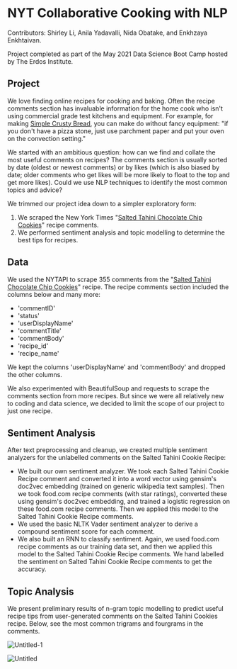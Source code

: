 # NYT Collaborative Cooking with NLP

Contributors: Shirley Li, Anila Yadavalli, Nida Obatake, and Enkhzaya Enkhtaivan.

Project completed as part of the May 2021 Data Science Boot Camp hosted by The Erdos Institute. 

## Project

We love finding online recipes for cooking and baking. Often the recipe comments section has invaluable information for the home cook who isn't using commercial grade test kitchens and equipment. For example, for making [Simple Crusty Bread]([url](https://cooking.nytimes.com/recipes/1018203-simple-crusty-bread)), you can make do without fancy equipment: "if you don't have a pizza stone, just use parchment paper and put your oven on the convection setting." 

We started with an ambitious question: how can we find and collate the most useful comments on recipes? The comments section is usually sorted by date (oldest or newest comments) or by likes (which is also biased by date; older comments who get likes will be more likely to float to the top and get more likes). Could we use NLP techniques to identify the most common topics and advice?

We trimmed our project idea down to a simpler exploratory form:
1. We scraped the New York Times "[Salted Tahini Chocolate Chip Cookies]([url](https://cooking.nytimes.com/recipes/1018055-salted-tahini-chocolate-chip-cookies))" recipe comments.
2. We performed sentiment analysis and topic modelling to determine the best tips for recipes. 

## Data
We used the NYTAPI to scrape 355 comments from the "[Salted Tahini Chocolate Chip Cookies]([url](https://cooking.nytimes.com/recipes/1018055-salted-tahini-chocolate-chip-cookies))" recipe. The recipe comments section included the columns below and many more:
- 'commentID'
- 'status'
- 'userDisplayName'
- 'commentTitle'
- 'commentBody'
- 'recipe_id'
- 'recipe_name'

We kept the columns 'userDisplayName' and 'commentBody' and dropped the other columns. 

We also experimented with BeautifulSoup and requests to scrape the comments section from more recipes. But since we were all relatively new to coding and data science, we decided to limit the scope of our project to just one recipe. 

## Sentiment Analysis
After text preprocessing and cleanup, we created multiple sentiment analyzers for the unlabelled comments on the Salted Tahini Cookie Recipe:
- We built our own sentiment analyzer. We took each Salted Tahini Cookie Recipe comment and converted it into a word vector using gensim's doc2vec embedding (trained on generic wikipedia text samples). Then we took food.com recipe comments (with star ratings), converted these using gensim's doc2vec embedding, and trained a logistic regression on these food.com recipe comments. Then we applied this model to the Salted Tahini Cookie Recipe comments.
- We used the basic NLTK Vader sentiment analyzer to derive a compound sentiment score for each comment.
- We also built an RNN to classify sentiment. Again, we used food.com recipe comments as our training data set, and then we applied this model to the Salted Tahini Cookie Recipe comments. We hand labelled the sentiment on Salted Tahini Cookie Recipe comments to get the accuracy.

## Topic Analysis
We present preliminary results of n-gram topic modelling to predict useful recipe tips from user-generated comments on the Salted Tahini Cookies recipe. Below, see the most common trigrams and fourgrams in the comments.

![Untitled-1](https://github.com/neeedz/collaborative-cooking-with-nlp/assets/81717153/67d97d79-dd9f-418b-8585-654e5b0295fd)

![Untitled](https://github.com/neeedz/collaborative-cooking-with-nlp/assets/81717153/3a6957d8-6b2e-48b5-85d5-dcfa5d79559d)
